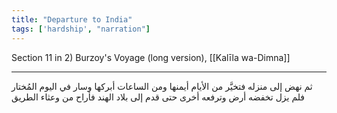 ```yaml
---
title: "Departure to India"
tags: ['hardship', "narration"]
---
```


 Section 11 in 2) Burzoy's Voyage (long version), [[Kalīla wa-Dimna]]

---
ثم نهض إلى منزله فتخيَّر من الأيام أيمنها ومن الساعات أبركها وسار في اليوم المُختار فلم يزل تخفضه أرض وترفعه أخرى حتى قدم إلى بلاد الهند فأراح من وعثاء الطريق
